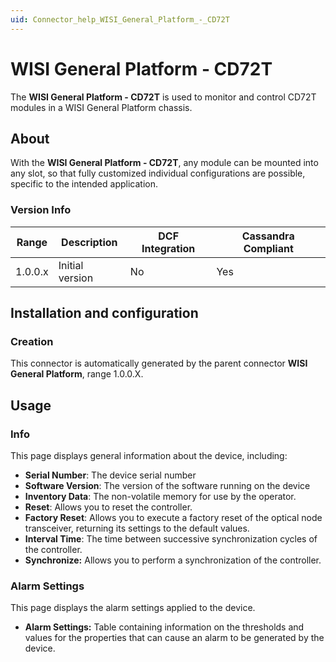 ```yaml
---
uid: Connector_help_WISI_General_Platform_-_CD72T
---
```


# WISI General Platform - CD72T

The **WISI General Platform - CD72T** is used to monitor and control CD72T modules in a WISI General Platform chassis.

## About

With the **WISI General Platform - CD72T**, any module can be mounted into any slot, so that fully customized individual configurations are possible, specific to the intended application.

### Version Info

| **Range** | **Description** | **DCF Integration** | **Cassandra Compliant** |
|------------------|-----------------|---------------------|-------------------------|
| 1.0.0.x          | Initial version | No                  | Yes                     |

## Installation and configuration

### Creation

This connector is automatically generated by the parent connector **WISI General Platform**, range 1.0.0.X.

## Usage

### Info

This page displays general information about the device, including:

- **Serial Number**: The device serial number
- **Software Version**: The version of the software running on the device
- **Inventory Data**: The non-volatile memory for use by the operator.
- **Reset**: Allows you to reset the controller.
- **Factory Reset**: Allows you to execute a factory reset of the optical node transceiver, returning its settings to the default values.
- **Interval Time**: The time between successive synchronization cycles of the controller.
- **Synchronize:** Allows you to perform a synchronization of the controller.

### Alarm Settings

This page displays the alarm settings applied to the device.

- **Alarm Settings:** Table containing information on the thresholds and values for the properties that can cause an alarm to be generated by the device.
